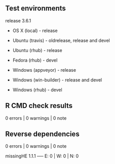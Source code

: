 ## Test environments

release 3.6.1

* OS X (local) - release

* Ubuntu (travis) - oldrelease, release and devel
* Ubuntu (rhub) - release

* Fedora (rhub) - devel

* Windows (appveyor) - release
* Windows (win-builder) - release and devel
* Windows (rhub) - devel

## R CMD check results

0 errors | 0 warnings | 0 note

## Reverse dependencies

0 errors | 0 warnings | 0 note

missingHE 1.1.1                           ── E: 0     | W: 0     | N: 0  

